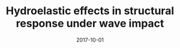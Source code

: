 ---
title: "Hydroelastic effects in structural response under wave impact"
collection: publications
permalink: /publication/2017-10-01-hydroelastic-effects
date: 2017-10-01
venue: '24th ABCM International Congress of Mechanical Engineering'
paperurl: 'https://www.researchgate.net/publication/323209015_Hydroelastic_effects_in_structural_response_under_wave_impact'
pubtype: 'conference'
citation: 'Amaro Junior, R. A.; Cheng, L. Y. (2017). &quot;Hydroelastic effects in structural response under wave impact.&quot; <i>Procceedings of the 24th ABCM International Congress of Mechanical Engineering</i>'
---